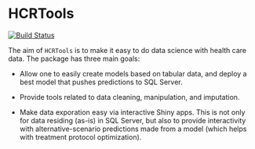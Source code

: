 # HCRTools

[![Build Status](https://travis-ci.com/HealthCatalystSLC/HCRTools.svg?token=GcLDmxqBxykNkCM4zaMX&branch=master)](https://travis-ci.com/HealthCatalystSLC/HCRTools)


The aim of `HCRTools` is to make it easy to do data science with health care 
data. The package has three main goals:

-  Allow one to easily create models based on tabular data, and deploy a best
model that pushes predictions to SQL Server.

-  Provide tools related to data cleaning, manipulation, and imputation.

-  Make data exporation easy via interactive Shiny apps. This is not only for 
data residing (as-is) in SQL Server, but also to provide interactivity
with alternative-scenario predictions made from a model (which helps with
treatment protocol optimization).
